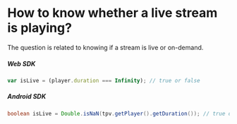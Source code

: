 # How to know whether a live stream is playing?

The question is related to knowing if a stream is live or on-demand.

##### Web SDK

```js
var isLive = (player.duration === Infinity); // true or false
```

##### Android SDK

```java
boolean isLive = Double.isNaN(tpv.getPlayer().getDuration()); // true or false
```

